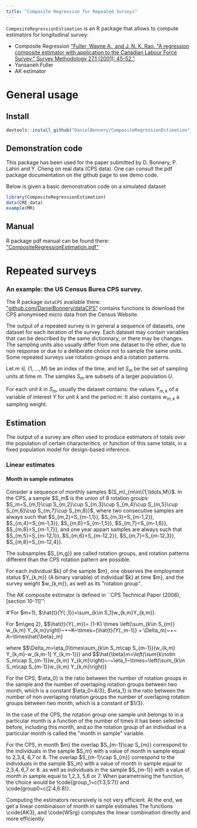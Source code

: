 ```yaml
---
title: "Composite Regression for Repeated Surveys"
---
```


`CompositeRegressionEstimation` is an R package that allows to compute estimators for longitudinal survey:
* Composite Regression ["Fuller, Wayne A., and J. N. K. Rao. "A regression composite estimator with application to the Canadian Labour Force Survey." Survey Methodology 27.1 (2001): 45-52."](http://www.statcan.gc.ca/pub/12-001-x/2001001/article/5853-eng.pdf)
* Yansaneh Fuller
* AK estimator

#  General usage

## Install


```r
devtools::install_github("DanielBonnery/CompositeRegressionEstimation")
```
## Demonstration code
This package has been used for the paper submitted by D. Bonnery, P. Lahiri and Y. Cheng on real data (CPS data).
One can consult the pdf package documentation on the github page to see demo code.

Below is given a basic demonstration code on a simulated dataset

```r
library(CompositeRegressionEstimation)
data(CRE_data)
example(MR)
```

## Manual
R package pdf manual can be found there:
["CompositeRegressionEstimation.pdf"](https://github.com/DanielBonnery/CompositeRegressionEstimation/blob/master/CompositeRegressionEstimation.pdf)

# Repeated surveys

### An example: the US Census Burea CPS survey.
The R package `dataCPS` available there: ["github.com/DanielBonnery/dataCPS"](github.com/DanielBonnery/dataCPS) contains functions to download the CPS anonymised micro data from the Census Website.

The output of a repeated survey is in general a sequence of datasets, 
one dataset for each iteration of the survey. Each dataset may contain variables that can be described by the same dictionnary, or there may be changes. The sampling units also usually differ from one dataset to the other, due to non response or due to a deliberate choice not to sample the same units.
Some repeated surveys use rotation groups and a rotation patterns.

Let $m\in\{1,\ldots,M\}$ be an index of the time, and let $S_m$ be the set of sampling units at time $m$. The samples $S_m$ are subsets of a larger population $U$.

For each unit $k$ in $S_m$, usually the dataset contains:
the values $Y_{m,k}$ of a variable of interest $Y$ for unit $k$ and the period $m$.
It also contains $w_{m,k}$ a sampling weight.


## Estimation 

The output of a survey are often used to produce estimators of totals over the population of certain characteritics, or function of this same totals, in a fixed population model for design-based inference.  



### Linear estimates

####  Month in sample estimates
Consider a sequence of monthly samples $(S_m)_{m\in\{1,\ldots,M\}$. 
In the CPS, a sample $S_m$ is the union of 8 rotation groups: 
$S_m=S_{m,1}\cup S_{m,2}\cup S_{m,3}\cup S_{m,4}\cup S_{m,5}\cup S_{m,6}\cup S_{m,7}\cup S_{m,8}}$,
where two consecutive samples are always such that 
$S_{m,2}=S_{m-1,1}},
$S_{m,3}=S_{m-1,2}},
$S_{m,4}=S_{m-1,3}},
$S_{m,6}=S_{m-1,5}},
$S_{m,7}=S_{m-1,6}},
$S_{m,8}=S_{m-1,7}}, and one year appart samples are always such that
$S_{m,5}=S_{m-12,1}},
$S_{m,6}=S_{m-12,2}},
$S_{m,7}=S_{m-12,3}},
$S_{m,8}=S_{m-12,4}}.

The subsamples $S_{m,g}} are called rotation groups, and rotation patterns different than the CPS rotation pattern are possible.

For each individual $k} of the sample $m}, one observes the employment status $Y_{k,m}} (A binary variable) of individual $k} at time $m}, and 
the survey weight $w_{k,m}}, as well as its "rotation group".

The AK composite estimator is defined in ``CPS Technical Paper (2006), [section 10-11]'':

#'For $m=1}, $\hat{t}_{Y_{.,1}}=\sum_{k\in S_1}w_{k,m}Y_{k,m}}.

For $m\geq 2}, 
$$\hat{t}_{Y_{.,m}}= (1-K) \times \left(\sum_{k\in S_{m}} w_{k,m} Y_{k,m}\right)~+~K~\times~(\hat{t}_{Y_{.,m-1}} + \Delta_m)~+~ A~\times\hat{\beta}_m}

where $$\Delta_m=\eta_0\times\sum_{k\in S_m\cap S_{m-1}}(w_{k,m} Y_{k,m}-w_{k,m-1} Y_{k,m-1})}
and $$\hat{\beta}_m=\left(\sum_{k\notin S_m\cap S_{m-1}}w_{k,m} Y_{k,m}\right)~-~\eta_1~\times~\left(\sum_{k\in S_m\cap S_{m-1}}w_{k,m} Y_{k,m}\right)}

For the CPS, $\eta_0} is the ratio between the number of rotation groups in the sample and the number of overlaping rotation groups between two month, 
which is a constant  $\eta_0=4/3}; $\eta_1} is the ratio between the number of non overlaping rotation groups the number of overlaping rotation groups between two month, 
which is a constant of $1/3}.

   
 In the case of the CPS, the rotation group one sample unit  belongs to in a particular month  is a function
of the number of times it has been selected before, including this month, and so the rotation group of an individual in a particular month is called the "month in sample" variable.
   
For the CPS, in month $m} the overlap $S_{m-1}\cap      S_{m}} correspond to the individuals in the sample $S_m} with a value of month in sample equal to 2,3,4, 6,7 or 8.
The overlap $S_{m-1}\cap      S_{m}} correspond to the individuals in the sample $S_m} with a value of month in sample equal to 2,3,4, 6,7 or 8. as well as 
individuals in the sample $S_{m-1}} with a value of month in sample equal to 1,2,3, 5,6 or 7. 
When parametrising the function, the choice would be \code{group_1=c(1:3,5:7)} and \code{group0=c(2:4,6:8)}.

Computing the estimators recursively is not very efficient. At the end, we get a linear combinaison of month in sample estimates
The functions \code{AK3}, and \code{WSrg} computes the linear combination directly and more efficiently.








